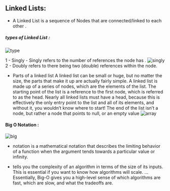 ## Linked Lists:
 * A Linked List is a sequence of Nodes that are connected/linked to each other .
 
 ##### types of Linked List : 
 ![type](https://miro.medium.com/max/700/1*AeMDLFUjR0w0J4n8CP4H6g.jpeg)
 
 1 - Singly - Singly refers to the number of references the node has .
 ![singly](https://codefellows.github.io/common_curriculum/data_structures_and_algorithms/Code_401/class-05/resources/images/LinkedList1.PNG)
 2 - Doubly refers to there being two (double) references within the node.
 
 * Parts of a linked list
A linked list can be small or huge, but no matter the size, the parts that make it up are actually fairly simple. A linked list is made up of a series of nodes, which are the elements of the list.
The starting point of the list is a reference to the first node, which is referred to as the head. Nearly all linked lists must have a head, because this is effectively the only entry point to the list and all of its elements, and without it, you wouldn’t know where to start! The end of the list isn’t a node, but rather a node that points to null, or an empty value
 ![array](https://miro.medium.com/max/700/1*K0_eV07tJtKQSVGKfP18bw.jpeg)
  #### Big O Notation :
 ![big](https://slideplayer.com/slide/6087322/18/images/11/What+is+Big+O+Big+O+For+example%3A.jpg)
  
  * notation is a mathematical notation that describes the limiting behavior of a function when the argument tends towards a particular value or infinity. 
  
  *  tells you the complexity of an algorithm in terms of the size of its inputs. This is essential if you want to know how algorithms will scale. ... Essentially, Big-O gives you a high-level sense of which algorithms are fast, which are slow, and what the tradeoffs are.
